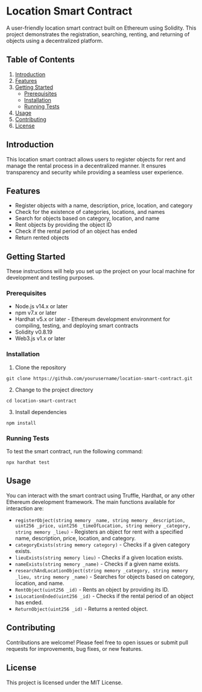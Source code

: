 
# Location Smart Contract

A user-friendly location smart contract built on Ethereum using Solidity. This project demonstrates the registration, searching, renting, and returning of objects using a decentralized platform.

## Table of Contents

1. [Introduction](#introduction)
2. [Features](#features)
3. [Getting Started](#getting-started)
    - [Prerequisites](#prerequisites)
    - [Installation](#installation)
    - [Running Tests](#running-tests)
4. [Usage](#usage)
5. [Contributing](#contributing)
6. [License](#license)

## Introduction

This location smart contract allows users to register objects for rent and manage the rental process in a decentralized manner. It ensures transparency and security while providing a seamless user experience.

## Features

- Register objects with a name, description, price, location, and category
- Check for the existence of categories, locations, and names
- Search for objects based on category, location, and name
- Rent objects by providing the object ID
- Check if the rental period of an object has ended
- Return rented objects

## Getting Started

These instructions will help you set up the project on your local machine for development and testing purposes.

### Prerequisites

- Node.js v14.x or later
- npm v7.x or later
- Hardhat v5.x or later - Ethereum development environment for compiling, testing, and deploying smart contracts
- Solidity v0.8.19
- Web3.js v1.x or later

### Installation

1. Clone the repository
```
git clone https://github.com/yourusername/location-smart-contract.git
```
2. Change to the project directory
```
cd location-smart-contract
```
3. Install dependencies
```
npm install
```

### Running Tests

To test the smart contract, run the following command:
```
npx hardhat test
```

## Usage

You can interact with the smart contract using Truffle, Hardhat, or any other Ethereum development framework. The main functions available for interaction are:

- `registerObject(string memory _name, string memory _description, uint256 _price, uint256 _timeOfLocation, string memory _category, string memory _lieu)` - Registers an object for rent with a specified name, description, price, location, and category.
- `categoryExists(string memory category)` - Checks if a given category exists.
- `lieuExists(string memory lieu)` - Checks if a given location exists.
- `nameExists(string memory _name)` - Checks if a given name exists.
- `researchAndLocationObject(string memory _category, string memory _lieu, string memory _name)` - Searches for objects based on category, location, and name.
- `RentObject(uint256 _id)` - Rents an object by providing its ID.
- `isLocationEnded(uint256 _id)` - Checks if the rental period of an object has ended.
- `ReturnObject(uint256 _id)` - Returns a rented object.

## Contributing

Contributions are welcome! Please feel free to open issues or submit pull requests for improvements, bug fixes, or new features.

## License

This project is licensed under the MIT License.
